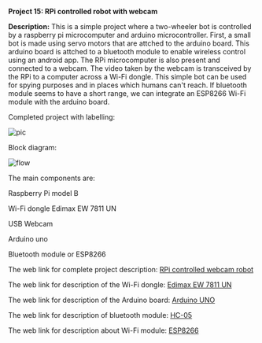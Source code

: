 __Project 15: RPi controlled robot with webcam__

__Description:__
This is a simple project where a two-wheeler bot is controlled by a raspberry pi microcomputer and arduino microcontroller. First, a small bot is made using servo motors that are attched to the arduino board. This arduino board is attched to  a bluetooth module to enable wireless control using an android app. The RPi microcomputer is also present and connected to a webcam. The video taken by the webcam is transceived by the RPi to a computer across a Wi-Fi dongle. This simple bot can be used for spying purposes and in places which humans can't reach. If bluetooth module seems to have a short range, we can integrate an ESP8266 Wi-Fi module with the arduino board.

Completed project with labelling:

![pic](https://maker.pro/storage/S4CIyeb/S4CIyebwvKxBqb8aLUbPVUI2JCVY1My2S4vh8gtk.jpeg)

Block diagram:

![flow](https://maker.pro/storage/6gCt5o8/6gCt5o8hAYezyMKIpwmX4J7idDQCm6iMYcYqmcxu.jpeg)

The main components are:

Raspberry Pi model B

Wi-Fi dongle Edimax EW 7811 UN

USB Webcam

Arduino uno

Bluetooth module  or ESP8266

The web link for complete project description: [RPi controlled webcam robot](https://maker.pro/raspberry-pi/projects/raspberry-pi-webcam-robot/)

The web link for description of the Wi-Fi dongle: [Edimax EW 7811 UN](https://datasheet.octopart.com/EW-7811UN-Edimax-datasheet-61206140.pdf)

The web link for description of the Arduino board: [Arduino UNO](https://components101.com/microcontrollers/arduino-uno)

The web link for description of bluetooth module: [HC-05](https://www.electronicaestudio.com/docs/istd016A.pdf)

The web link for description about Wi-Fi module: [ESP8266](https://components101.com/wireless/esp8266-pinout-configuration-features-datasheet)
